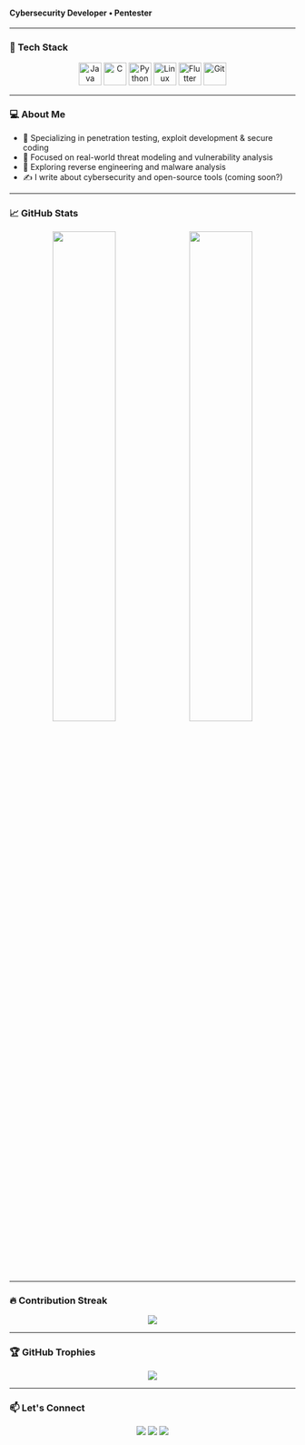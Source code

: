 
#### Cybersecurity Developer • Pentester



---

### 🧰 Tech Stack

<div align="center">
  <img src="https://cdn.jsdelivr.net/gh/devicons/devicon/icons/java/java-original.svg" width="40" title="Java"/>
  <img src="https://cdn.jsdelivr.net/gh/devicons/devicon/icons/c/c-original.svg" width="40" title="C"/>
  <img src="https://cdn.jsdelivr.net/gh/devicons/devicon/icons/python/python-original.svg" width="40" title="Python"/>
  <img src="https://cdn.jsdelivr.net/gh/devicons/devicon/icons/linux/linux-original.svg" width="40" title="Linux"/>
  <img src="https://cdn.jsdelivr.net/gh/devicons/devicon/icons/flutter/flutter-original.svg" width="40" title="Flutter"/>
  <img src="https://cdn.jsdelivr.net/gh/devicons/devicon/icons/git/git-original.svg" width="40" title="Git"/>
</div>

---

### 💻 About Me

- 🔐 Specializing in penetration testing, exploit development & secure coding
- 🎯 Focused on real-world threat modeling and vulnerability analysis
- 🧪 Exploring reverse engineering and malware analysis
- ✍️ I write about cybersecurity and open-source tools (coming soon?)

---

### 📈 GitHub Stats

<div align="center">
  <img src="https://github-readme-stats.vercel.app/api?username=cxuri&show_icons=true&theme=radical&hide_border=true" width="47%"/>
  <img src="https://github-readme-stats.vercel.app/api/top-langs/?username=cxuri&layout=compact&theme=radical&hide_border=true" width="47%"/>
</div>

---

### 🔥 Contribution Streak

<div align="center">
  <img src="https://github-readme-streak-stats.herokuapp.com?user=cxuri&theme=radical&hide_border=true"/>
</div>

---

### 🏆 GitHub Trophies

<div align="center">
  <img src="https://github-profile-trophy.vercel.app/?username=cxuri&theme=radical&no-bg=true&no-frame=true&margin-w=10"/>
</div>

---

### 📫 Let's Connect

<div align="center">
  <!-- Replace with your real links if you want -->
  <a href="https://linkedin.com/in/your-link"><img src="https://img.shields.io/badge/LinkedIn-blue?style=flat&logo=linkedin"></a>
  <a href="mailto:you@example.com"><img src="https://img.shields.io/badge/Email-Dhanesh-red?style=flat&logo=gmail"></a>
  <a href="https://yourportfolio.com"><img src="https://img.shields.io/badge/Portfolio-black?style=flat&logo=firefox-browser"></a>
</div>
